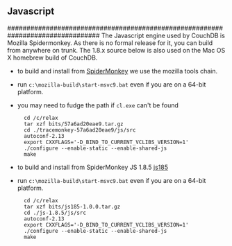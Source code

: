 ## Javascript
################################################################################
The Javascript engine used by CouchDB is Mozilla Spidermonkey. As there is no
formal release for it, you can build from anywhere on trunk. The 1.8.x source
below is also used on the Mac OS X homebrew build of CouchDB.

* to build and install from [SpiderMonkey] we use the mozilla tools chain.
* run `c:\mozilla-build\start-msvc9.bat` even if you are on a 64-bit platform.
* you may need to fudge the path if `cl.exe` can't be found

        cd /c/relax
        tar xzf bits/57a6ad20eae9.tar.gz
        cd ./tracemonkey-57a6ad20eae9/js/src
        autoconf-2.13
        export CXXFLAGS='-D_BIND_TO_CURRENT_VCLIBS_VERSION=1'
        ./configure --enable-static --enable-shared-js
        make

[spidermonkey]:	http://hg.mozilla.org/tracemonkey/archive/57a6ad20eae9.tar.gz

* to build and install from SpiderMonkey JS 1.8.5 [js185]
* run `c:\mozilla-build\start-msvc9.bat` even if you are on a 64-bit platform.

        cd /c/relax
        tar xzf bits/js185-1.0.0.tar.gz
        cd ./js-1.8.5/js/src
        autoconf-2.13
        export CXXFLAGS='-D_BIND_TO_CURRENT_VCLIBS_VERSION=1'
        ./configure --enable-static --enable-shared-js
        make

[js185]:	http://ftp.mozilla.org/pub/mozilla.org/js/js185-1.0.0.tar.gz

